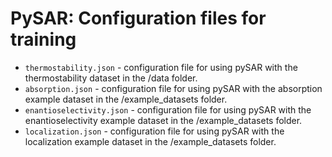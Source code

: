 # PySAR: Configuration files for training

* `thermostability.json` - configuration file for using pySAR with the thermostability dataset in the /data folder.
* `absorption.json` - configuration file for using pySAR with the absorption example dataset in the /example_datasets folder.
* `enantioselectivity.json` - configuration file for using pySAR with the enantioselectivity example dataset in the /example_datasets folder.
* `localization.json` - configuration file for using pySAR with the localization example dataset in the /example_datasets folder.
